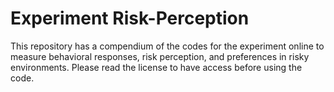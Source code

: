 #  Experiment Risk-Perception
This repository has a compendium of the codes for the experiment online to measure behavioral responses, risk perception, and preferences in risky environments. Please read the license to have access before using the code.


